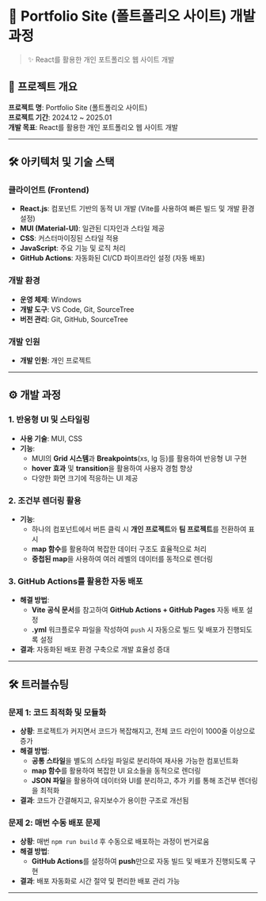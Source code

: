 # 📌 Portfolio Site (폴트폴리오 사이트) 개발 과정

> ✨ React를 활용한 개인 포트폴리오 웹 사이트 개발

## 📖 프로젝트 개요

**프로젝트 명**: Portfolio Site (폴트폴리오 사이트)  
**프로젝트 기간**: 2024.12 ~ 2025.01  
**개발 목표**: React를 활용한 개인 포트폴리오 웹 사이트 개발

---

## 🛠️ 아키텍처 및 기술 스택

### **클라이언트 (Frontend)**  
- **React.js**: 컴포넌트 기반의 동적 UI 개발 (Vite를 사용하여 빠른 빌드 및 개발 환경 설정)  
- **MUI (Material-UI)**: 일관된 디자인과 스타일 제공  
- **CSS**: 커스터마이징된 스타일 적용  
- **JavaScript**: 주요 기능 및 로직 처리  
- **GitHub Actions**: 자동화된 CI/CD 파이프라인 설정 (자동 배포)

### **개발 환경**  
- **운영 체제**: Windows  
- **개발 도구**: VS Code, Git, SourceTree  
- **버전 관리**: Git, GitHub, SourceTree

### **개발 인원**  
- **개발 인원**: 개인 프로젝트

---

## ⚙️ 개발 과정

### 1. **반응형 UI 및 스타일링**
- **사용 기술**: MUI, CSS
- **기능**:
  - MUI의 **Grid 시스템**과 **Breakpoints**(xs, lg 등)를 활용하여 반응형 UI 구현
  - **hover 효과** 및 **transition**을 활용하여 사용자 경험 향상
  - 다양한 화면 크기에 적응하는 UI 제공

### 2. **조건부 렌더링 활용**
- **기능**:
  - 하나의 컴포넌트에서 버튼 클릭 시 **개인 프로젝트**와 **팀 프로젝트**를 전환하여 표시
  - **map 함수**를 활용하여 복잡한 데이터 구조도 효율적으로 처리
  - **중첩된 map**을 사용하여 여러 레벨의 데이터를 동적으로 렌더링

### 3. **GitHub Actions를 활용한 자동 배포**
- **해결 방법**:
  - **Vite 공식 문서**를 참고하여 **GitHub Actions + GitHub Pages** 자동 배포 설정
  - **.yml** 워크플로우 파일을 작성하여 `push` 시 자동으로 빌드 및 배포가 진행되도록 설정
- **결과**: 자동화된 배포 환경 구축으로 개발 효율성 증대

---

## 🛠️ 트러블슈팅

### **문제 1: 코드 최적화 및 모듈화**
- **상황**: 프로젝트가 커지면서 코드가 복잡해지고, 전체 코드 라인이 1000줄 이상으로 증가
- **해결 방법**:
  - **공통 스타일**을 별도의 스타일 파일로 분리하여 재사용 가능한 컴포넌트화
  - **map 함수**를 활용하여 복잡한 UI 요소들을 동적으로 렌더링
  - **JSON 파일**을 활용하여 데이터와 UI를 분리하고, 추가 키를 통해 조건부 렌더링을 최적화
- **결과**: 코드가 간결해지고, 유지보수가 용이한 구조로 개선됨

### **문제 2: 매번 수동 배포 문제**
- **상황**: 매번 `npm run build` 후 수동으로 배포하는 과정이 번거로움
- **해결 방법**:
  - **GitHub Actions**를 설정하여 **push**만으로 자동 빌드 및 배포가 진행되도록 구현
- **결과**: 배포 자동화로 시간 절약 및 편리한 배포 관리 가능

---

